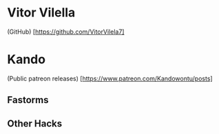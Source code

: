 # Vitor Vilella
(GitHub) [https://github.com/VitorVilela7]

# Kando 
(Public patreon releases) [https://www.patreon.com/Kandowontu/posts]

## Fastorms

## Other Hacks
